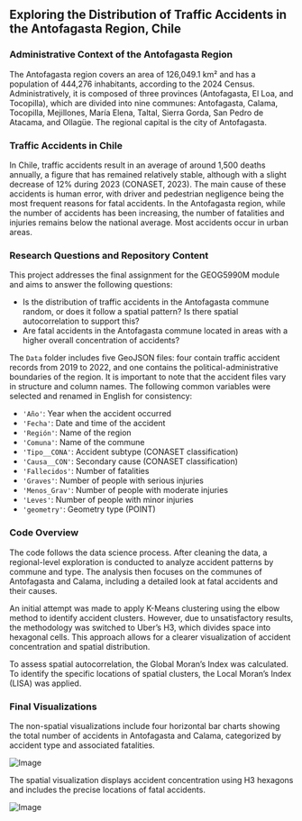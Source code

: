 
## Exploring the Distribution of Traffic Accidents in the Antofagasta Region, Chile

### Administrative Context of the Antofagasta Region

The Antofagasta region covers an area of 126,049.1 km² and has a population of 444,276 inhabitants, according to the 2024 Census. Administratively, it is composed of three provinces (Antofagasta, El Loa, and Tocopilla), which are divided into nine communes: Antofagasta, Calama, Tocopilla, Mejillones, María Elena, Taltal, Sierra Gorda, San Pedro de Atacama, and Ollagüe. The regional capital is the city of Antofagasta.

### Traffic Accidents in Chile

In Chile, traffic accidents result in an average of around 1,500 deaths annually, a figure that has remained relatively stable, although with a slight decrease of 12% during 2023 (CONASET, 2023). The main cause of these accidents is human error, with driver and pedestrian negligence being the most frequent reasons for fatal accidents. In the Antofagasta region, while the number of accidents has been increasing, the number of fatalities and injuries remains below the national average. Most accidents occur in urban areas.

### Research Questions and Repository Content

This project addresses the final assignment for the GEOG5990M module and aims to answer the following questions:

- Is the distribution of traffic accidents in the Antofagasta commune random, or does it follow a spatial pattern? Is there spatial autocorrelation to support this?
- Are fatal accidents in the Antofagasta commune located in areas with a higher overall concentration of accidents?

The `Data` folder includes five GeoJSON files: four contain traffic accident records from 2019 to 2022, and one contains the political-administrative boundaries of the region. It is important to note that the accident files vary in structure and column names. The following common variables were selected and renamed in English for consistency:

- `'Año'`: Year when the accident occurred  
- `'Fecha'`: Date and time of the accident  
- `'Región'`: Name of the region  
- `'Comuna'`: Name of the commune  
- `'Tipo__CONA'`: Accident subtype (CONASET classification)  
- `'Causa__CON'`: Secondary cause (CONASET classification)  
- `'Fallecidos'`: Number of fatalities  
- `'Graves'`: Number of people with serious injuries  
- `'Menos_Grav'`: Number of people with moderate injuries  
- `'Leves'`: Number of people with minor injuries  
- `'geometry'`: Geometry type (POINT)

### Code Overview

The code follows the data science process. After cleaning the data, a regional-level exploration is conducted to analyze accident patterns by commune and type. The analysis then focuses on the communes of Antofagasta and Calama, including a detailed look at fatal accidents and their causes.

An initial attempt was made to apply K-Means clustering using the elbow method to identify accident clusters. However, due to unsatisfactory results, the methodology was switched to Uber’s H3, which divides space into hexagonal cells. This approach allows for a clearer visualization of accident concentration and spatial distribution.

To assess spatial autocorrelation, the Global Moran’s Index was calculated. To identify the specific locations of spatial clusters, the Local Moran’s Index (LISA) was applied.

### Final Visualizations

The non-spatial visualizations include four horizontal bar charts showing the total number of accidents in Antofagasta and Calama, categorized by accident type and associated fatalities.

![Image](https://github.com/user-attachments/assets/af5f5c74-fce6-4fbb-9fdd-b07723a2ab93)

The spatial visualization displays accident concentration using H3 hexagons and includes the precise locations of fatal accidents.

![Image](https://github.com/user-attachments/assets/ae152803-a1d6-4a83-846a-f1bdb9a7cac9)
